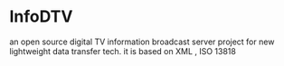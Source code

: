 InfoDTV
=======

an open source digital TV information broadcast server project for new lightweight data transfer tech. it is based on XML , ISO 13818
